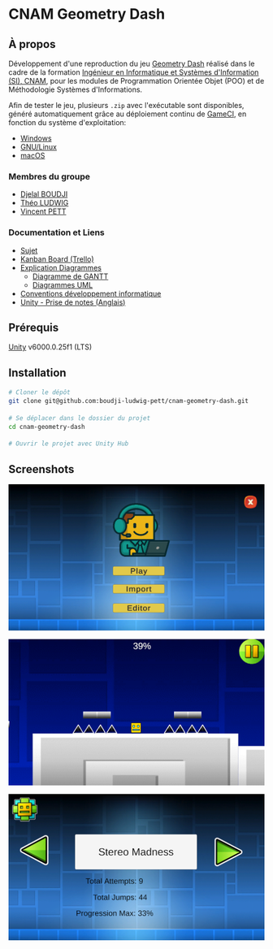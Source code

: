 # CNAM Geometry Dash

## À propos

Développement d'une reproduction du jeu [Geometry Dash](https://fr.wikipedia.org/wiki/Geometry_Dash) réalisé dans le cadre de la formation [Ingénieur en Informatique et Systèmes d'Information (SI), CNAM](https://www.itii-alsace.fr/formations/informatique-et-systemes-dinformation-le-cnam/), pour les modules de Programmation Orientée Objet (POO) et de Méthodologie Systèmes d'Informations.

Afin de tester le jeu, plusieurs `.zip` avec l'exécutable sont disponibles, généré automatiquement grâce au déploiement continu de [GameCI](https://game.ci/), en fonction du système d'exploitation:

- [Windows](https://github.com/boudji-ludwig-pett/cnam-geometry-dash/releases/download/v1.0.0-staging.4/windows.zip)
- [GNU/Linux](https://github.com/boudji-ludwig-pett/cnam-geometry-dash/releases/download/v1.0.0-staging.4/linux.zip)
- [macOS](https://github.com/boudji-ludwig-pett/cnam-geometry-dash/releases/download/v1.0.0-staging.4/macOS.zip)

### Membres du groupe

- [Djelal BOUDJI](https://github.com/djelalb)
- [Théo LUDWIG](https://github.com/theoludwig)
- [Vincent PETT](https://github.com/Vextriz)

### Documentation et Liens

- [Sujet](./Documentation/Sujet-Projet-Geometry-Dash.pdf)
- [Kanban Board (Trello)](https://trello.com/b/ugG5Siaw/cnam-geometry-dash)
- [Explication Diagrammes](./Documentation/diagrammes.md)
  - [Diagramme de GANTT](./Documentation/gantt-diagram.gantt)
  - [Diagrammes UML](./Documentation/UML)
- [Conventions développement informatique](./Documentation/conventions.md)
- [Unity - Prise de notes (Anglais)](./Documentation/unity.md)

## Prérequis

[Unity](https://unity.com/) v6000.0.25f1 (LTS)

## Installation

```sh
# Cloner le dépôt
git clone git@github.com:boudji-ludwig-pett/cnam-geometry-dash.git

# Se déplacer dans le dossier du projet
cd cnam-geometry-dash

# Ouvrir le projet avec Unity Hub
```

## Screenshots

![Homepage](./Documentation/Screenshots/home-page.png)

![Gameplay](./Documentation/Screenshots/gameplay.png)

![Levels selection](./Documentation/Screenshots/levels-selection.png)

